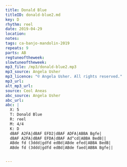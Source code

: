 ```yaml
---
title: Donald Blue
titleID: donald-blue2.md
key: D
rhythm: reel
date: 2019-04-29
location:
notes:
tags: ca-banjo-mandolin-2019
repeats: 9 
parts: AB 
regtuneoftheweek:
slowtuneoftheweek:
mp3_file: /mp3/donald-blue2.mp3
mp3_source: Angela Usher
mp3_licence: "© Angela Usher. All rights reserved."
mp3_url:
alt_mp3_url:
source: Ceol Aneas
abc_source: Angela Usher
abc_url:
abc: |
  X: 5
  T: Donald Blue
  R: reel
  M: 4/4
  K: D
  dBAF A2FA|dBAF EFD2|dBAF ADFA|ABBA Bgfe|
  dBAF A2FA|dBAF EFDA|dBAF Ad^cd|ABBA BedB||
  ABde fd (3ddd|gdfd edBd|ABde efed|ABBA BedB|
  ABde fd (3ddd|gdfd edBd|ABde faed|ABBA Bgfe||


---
```

